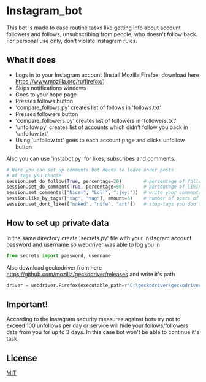 # Instagram_bot
This bot is made to ease routine tasks like getting info about account followers and follows, unsubscribing from people, who doesn't follow back.
For personal use only, don't violate Instagram rules.

## What it does
- Logs in to your Instagram account (Install Mozilla Firefox, download here https://www.mozilla.org/ru/firefox/)
- Skips notifications windows
- Goes to your hope page
- Presses follows button
- 'compare_follows.py' creates list of follows in 'follows.txt'
- Presses followers button
- 'compare_followers.py' creates list of followers in 'followers.txt'
- 'unfollow.py' creates list of accounts which didn't follow you back in 'unfollow.txt'
- Using 'unfollow.txt' goes to each account page and clicks unfollow button

Also you can use 'instabot.py' for likes, subscribes and comments.
```python
# Here you can set up comments bot needs to leave under posts
# of tags you choose
session.set_do_follow(True, percentage=20)        # percentage of following
session.set_do_comment(True, percentage=50)       # percentage of liking
session.set_comments(["Nice!", "Lol!", ":joy:"])  # write your comments text
session.like_by_tags(["tag", "tag"], amount=5)    # number of posts of certain tags you want to leave a like
session.set_dont_like(["naked", "nsfw", "art"])   # stop-tags you don't want to see
```

## How to set up private data
In the same directory create 'secrets.py' file with your Instagram account password and username so webdriver was able to log you in
```python
from secrets import password, username
```
Also download geckodriver from here https://github.com/mozilla/geckodriver/releases and write it's path 
```python
driver = webdriver.Firefox(executable_path=r'C:\geckodriver\geckodriver.exe')
```
## Important!
According to the Instagram security measures against bots try not to exceed 100 unfollows per day or service will hide your follows/followers data from you for up to 3 days. 
In this case bot won't be able to continue it's task.

## License
[MIT](https://choosealicense.com/licenses/mit/)
